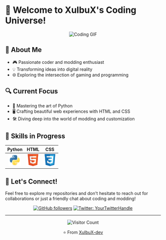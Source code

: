 # 👋 Welcome to XulbuX's Coding Universe!

<div align="center">

![Coding GIF](https://media.giphy.com/media/13HgwGsXF0aiGY/giphy.gif)

</div>

## 🚀 About Me

- 🎮 Passionate coder and modding enthusiast
- 💡 Transforming ideas into digital reality
- 🌐 Exploring the intersection of gaming and programming

## 🔍 Current Focus

- 🐍 Mastering the art of Python
- 🖥️ Crafting beautiful web experiences with HTML and CSS
- 🛠️ Diving deep into the world of modding and customization

## 🌱 Skills in Progress

<div align="center">

| Python | HTML | CSS |
|:------:|:----:|:---:|
| <img src="https://raw.githubusercontent.com/devicons/devicon/master/icons/python/python-original.svg" width="40" height="40"/> | <img src="https://raw.githubusercontent.com/devicons/devicon/master/icons/html5/html5-original.svg" width="40" height="40"/> | <img src="https://raw.githubusercontent.com/devicons/devicon/master/icons/css3/css3-original.svg" width="40" height="40"/> |

</div>

## 🤝 Let's Connect!

Feel free to explore my repositories and don't hesitate to reach out for collaborations or just a friendly chat about coding and modding!

<div align="center">

[![GitHub followers](https://img.shields.io/github/followers/XulbuX-dev?label=Follow&style=social)](https://github.com/XulbuX-dev)
[![Twitter: YourTwitterHandle](https://img.shields.io/twitter/follow/YourTwitterHandle?style=social)](https://twitter.com/YourTwitterHandle)

</div>

---

<div align="center">
  
  ![Visitor Count](https://profile-counter.glitch.me/XulbuX-dev/count.svg)
  
  ⭐️ From [XulbuX-dev](https://github.com/XulbuX-dev)
  
</div>
